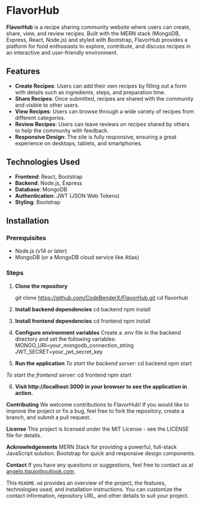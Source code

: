 # FlavorHub

**FlavorHub** is a recipe sharing community website where users can create, share, view, and review recipes. Built with the MERN stack (MongoDB, Express, React, Node.js) and styled with Bootstrap, FlavorHub provides a platform for food enthusiasts to explore, contribute, and discuss recipes in an interactive and user-friendly environment.

## Features

- **Create Recipes**: Users can add their own recipes by filling out a form with details such as ingredients, steps, and preparation time.
- **Share Recipes**: Once submitted, recipes are shared with the community and visible to other users.
- **View Recipes**: Users can browse through a wide variety of recipes from different categories.
- **Review Recipes**: Users can leave reviews on recipes shared by others to help the community with feedback.
- **Responsive Design**: The site is fully responsive, ensuring a great experience on desktops, tablets, and smartphones.

## Technologies Used

- **Frontend**: React, Bootstrap
- **Backend**: Node.js, Express
- **Database**: MongoDB
- **Authentication**: JWT (JSON Web Tokens)
- **Styling**: Bootstrap

## Installation

### Prerequisites

- Node.js (v14 or later)
- MongoDB (or a MongoDB cloud service like Atlas)

### Steps

1. **Clone the repository**

   git clone https://github.com/CodeBenderX/FlavorHub.git
   cd flavorhub

2. **Install backend dependencies**
  cd backend
  npm install

3. **Install frontend dependencies**
  cd frontend
  npm install

4. **Configure environment variables**
  Create a .env file in the backend directory and set the following variables:
  MONGO_URI=your_mongodb_connection_string
  JWT_SECRET=your_jwt_secret_key

5. **Run the application**
  *To start the backend server:*
  cd backend
  npm start

  *To start the frontend server:*
  cd frontend
  npm start

6. **Visit http://localhost:3000 in your browser to see the application in action.**

**Contributing**
We welcome contributions to FlavorHub! If you would like to improve the project or fix a bug, feel free to fork the repository, create a branch, and submit a pull request.

**License**
This project is licensed under the MIT License - see the LICENSE file for details.

**Acknowledgements**
MERN Stack for providing a powerful, full-stack JavaScript solution.
Bootstrap for quick and responsive design components.

**Contact**
If you have any questions or suggestions, feel free to contact us at angelo.tiquio@outlook.com.


This `README.md` provides an overview of the project, the features, technologies used, and installation instructions. You can customize the contact information, repository URL, and other details to suit your project.
